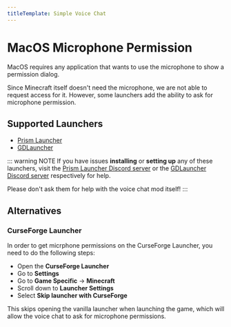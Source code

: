 ```yaml
---
titleTemplate: Simple Voice Chat
---
```


# MacOS Microphone Permission

MacOS requires any application that wants to use the microphone to show a permission dialog.

Since Minecraft itself doesn't need the microphone, we are not able to request access for it.
However, some launchers add the ability to ask for microphone permission.

## Supported Launchers

- [Prism Launcher](https://prismlauncher.org/) <Badge type="tip" text="Recommended" />
- [GDLauncher](hhttps://gdlauncher.com/)


::: warning NOTE
If you have issues **installing** or **setting up** any of these launchers, visit the [Prism Launcher Discord server](https://discord.gg/prismlauncher) or the [GDLauncher Discord server](https://discord.gdlauncher.com/) respectively for help.

Please don't ask them for help with the voice chat mod itself!
:::

## Alternatives

### CurseForge Launcher

In order to get micrphone permissions on the CurseForge Launcher, you need to do the following steps:

- Open the **CurseForge Launcher**
- Go to **Settings**
- Go to **Game Specific** -> **Minecraft**
- Scroll down to **Launcher Settings**
- Select **Skip launcher with CurseForge**

This skips opening the vanilla launcher when launching the game, which will allow the voice chat to ask for microphone permissions.
